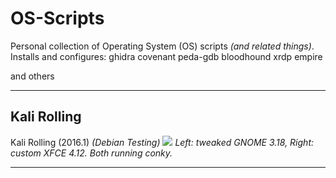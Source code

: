 # OS-Scripts

Personal collection of Operating System (OS) scripts _(and related things)_.
Installs and configures:
ghidra
covenant
peda-gdb
bloodhound
xrdp
empire

and others
- - -

## Kali Rolling

Kali Rolling (2016.1) _(Debian Testing)_
![](https://i.imgur.com/23dGQEa.png)
_Left: tweaked GNOME 3.18,  Right: custom XFCE 4.12.  Both running conky._

- - -

